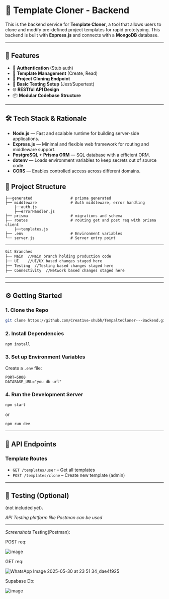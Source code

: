 # 🧠 Template Cloner - Backend

This is the backend service for **Template Cloner**, a tool that allows users to clone and modify pre-defined project templates for rapid prototyping. This backend is built with **Express.js** and connects with a **MongoDB** database.

---

## 🚀 Features

* 🔐 **Authentication** (Stub auth)
* 📂 **Template Management** (Create, Read)
* 🔗 **Project Cloning Endpoint**
* 🧪 **Basic Testing Setup** (Jest/Supertest)
* 🌐 **RESTful API Design**
* 📦 **Modular Codebase Structure**

---

## 🛠️ Tech Stack & Rationale

* **Node.js** — Fast and scalable runtime for building server-side applications.
* **Express.js** — Minimal and flexible web framework for routing and middleware support.
* **PostgreSQL + Prisma ORM** — SQL database with a efficient ORM.
* **dotenv** — Loads environment variables to keep secrets out of source code.
* **CORS** — Enables controlled access across different domains.


## 📁 Project Structure

```
├──generated                 # prisma generated
├── middleware               # Auth middleware, error handling
    ├──auth.js
    ├──errorHandler.js
├── prisma                   # migrations and schema
├── routes                   # routing get and post req with prisma client
    ├──templates.js
├── .env                     # Environment variables                 
└── server.js                # Server entry point
```

---
```bash
Git Branches
├── Main  //Main branch holding production code
├── UI    //UI/UX based changes staged here
├── Testing  //Testing based changes staged here
├── Connectivity  //Network based changes staged here


```
---
---

## ⚙️ Getting Started

### 1. Clone the Repo

```bash
git clone https://github.com/Creat1ve-shubh/TempalteCloner---Backend.git
```

### 2. Install Dependencies

```bash
npm install
```

### 3. Set up Environment Variables

Create a `.env` file:

```
PORT=5000
DATABASE_URL="you db url"
```

### 4. Run the Development Server

```bash
npm start
```
or
```bash
npm run dev
```

---

## 📡 API Endpoints


### Template Routes

* `GET /templates/user` – Get all templates
* `POST /templates/clone` – Create new template (admin)

---

## 🧪 Testing (Optional)

 (not included yet).

*API Testing platform like Postman can be used*

---
*Screenshots*
Testing(Postman):

POST req:

![image](https://github.com/user-attachments/assets/edcb09e3-8ac1-4916-8806-ef7e1f46431b)


GET req:

![WhatsApp Image 2025-05-30 at 23 51 34_dae4f925](https://github.com/user-attachments/assets/e243cfbe-2b40-44b4-9b05-f5bcdb4cf81b)

Supabase Db:

![image](https://github.com/user-attachments/assets/62486978-09c5-4f9a-a498-48593a313f80)



